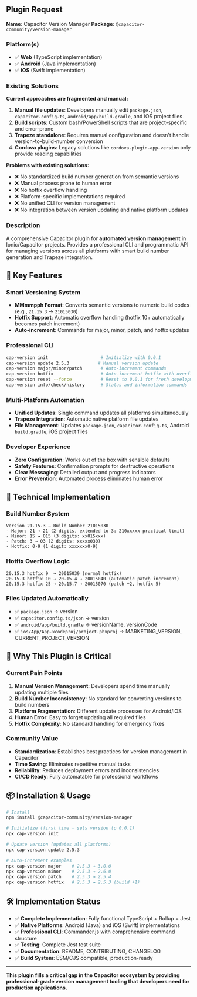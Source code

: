<!--
Thank you for adding a new plugin proposal!

Please fill out the following template.
-->

## Plugin Request
<!--
Propose a human-readable name for the plugin as well as its package name.
-->

**Name**: Capacitor Version Manager
**Package**: `@capacitor-community/version-manager`

### Platform(s)
<!--
List the platforms for which this plugin should work.
-->

- ✅ **Web** (TypeScript implementation)
- ✅ **Android** (Java implementation) 
- ✅ **iOS** (Swift implementation)

### Existing Solutions
<!--
List any existing Capacitor or Cordova plugins. If you've used any of them, be sure to include your thoughts.
-->

**Current approaches are fragmented and manual:**

1. **Manual file updates**: Developers manually edit `package.json`, `capacitor.config.ts`, `android/app/build.gradle`, and iOS project files
2. **Build scripts**: Custom bash/PowerShell scripts that are project-specific and error-prone
3. **Trapeze standalone**: Requires manual configuration and doesn't handle version-to-build-number conversion
4. **Cordova plugins**: Legacy solutions like `cordova-plugin-app-version` only provide reading capabilities

**Problems with existing solutions:**
- ❌ No standardized build number generation from semantic versions
- ❌ Manual process prone to human error
- ❌ No hotfix overflow handling
- ❌ Platform-specific implementations required
- ❌ No unified CLI for version management
- ❌ No integration between version updating and native platform updates

### Description
<!--
Describe the plugin and its features.
-->

A comprehensive Capacitor plugin for **automated version management** in Ionic/Capacitor projects. Provides a professional CLI and programmatic API for managing versions across all platforms with smart build number generation and Trapeze integration.

## 🎯 Key Features

### Smart Versioning System
- **MMmmpph Format**: Converts semantic versions to numeric build codes (e.g., `21.15.3` → `21015030`)
- **Hotfix Support**: Automatic overflow handling (hotfix 10+ automatically becomes patch increment)
- **Auto-increment**: Commands for major, minor, patch, and hotfix updates

### Professional CLI
```bash
cap-version init                    # Initialize with 0.0.1
cap-version update 2.5.3           # Manual version update  
cap-version major/minor/patch       # Auto-increment commands
cap-version hotfix                  # Auto-increment hotfix with overflow handling
cap-version reset --force           # Reset to 0.0.1 for fresh development
cap-version info/check/history      # Status and information commands
```

### Multi-Platform Automation
- **Unified Updates**: Single command updates all platforms simultaneously
- **Trapeze Integration**: Automatic native platform file updates
- **File Management**: Updates `package.json`, `capacitor.config.ts`, Android `build.gradle`, iOS project files

### Developer Experience
- **Zero Configuration**: Works out of the box with sensible defaults
- **Safety Features**: Confirmation prompts for destructive operations
- **Clear Messaging**: Detailed output and progress indicators
- **Error Prevention**: Automated process eliminates human error

## 🔧 Technical Implementation

### Build Number System
```
Version 21.15.3 → Build Number 21015030
- Major: 21 → 21 (2 digits, extended to 3: 210xxxxx practical limit)
- Minor: 15 → 015 (3 digits: xx015xxx) 
- Patch: 3 → 03 (2 digits: xxxxx030)
- Hotfix: 0-9 (1 digit: xxxxxxx0-9)
```

### Hotfix Overflow Logic
```
20.15.3 hotfix 9  → 20015039 (normal hotfix)
20.15.3 hotfix 10 → 20.15.4 → 20015040 (automatic patch increment)
20.15.3 hotfix 25 → 20.15.7 → 20015070 (patch +2, hotfix 5)
```

### Files Updated Automatically
- ✅ `package.json` → version
- ✅ `capacitor.config.ts/json` → version  
- ✅ `android/app/build.gradle` → versionName, versionCode
- ✅ `ios/App/App.xcodeproj/project.pbxproj` → MARKETING_VERSION, CURRENT_PROJECT_VERSION

## 🚀 Why This Plugin is Critical

### Current Pain Points
1. **Manual Version Management**: Developers spend time manually updating multiple files
2. **Build Number Inconsistency**: No standard for converting versions to build numbers
3. **Platform Fragmentation**: Different update processes for Android/iOS
4. **Human Error**: Easy to forget updating all required files
5. **Hotfix Complexity**: No standard handling for emergency fixes

### Community Value
- **Standardization**: Establishes best practices for version management in Capacitor
- **Time Saving**: Eliminates repetitive manual tasks
- **Reliability**: Reduces deployment errors and inconsistencies
- **CI/CD Ready**: Fully automatable for professional workflows

## 📦 Installation & Usage

```bash
# Install
npm install @capacitor-community/version-manager

# Initialize (first time - sets version to 0.0.1)
npx cap-version init

# Update version (updates all platforms)
npx cap-version update 2.5.3

# Auto-increment examples
npx cap-version major    # 2.5.3 → 3.0.0
npx cap-version minor    # 2.5.3 → 2.6.0  
npx cap-version patch    # 2.5.3 → 2.5.4
npx cap-version hotfix   # 2.5.3 → 2.5.3 (build +1)
```

## 🛠️ Implementation Status

- ✅ **Complete Implementation**: Fully functional TypeScript + Rollup + Jest
- ✅ **Native Platforms**: Android (Java) and iOS (Swift) implementations
- ✅ **Professional CLI**: Commander.js with comprehensive command structure  
- ✅ **Testing**: Complete Jest test suite
- ✅ **Documentation**: README, CONTRIBUTING, CHANGELOG
- ✅ **Build System**: ESM/CJS compatible, production-ready

---

**This plugin fills a critical gap in the Capacitor ecosystem by providing professional-grade version management tooling that developers need for production applications.**
